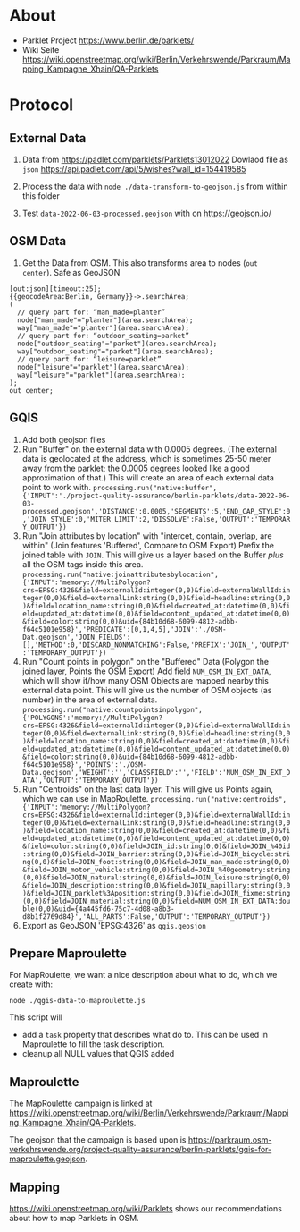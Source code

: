# About

- Parklet Project https://www.berlin.de/parklets/
- Wiki Seite https://wiki.openstreetmap.org/wiki/Berlin/Verkehrswende/Parkraum/Mapping_Kampagne_Xhain/QA-Parklets

# Protocol

## External Data

1. Data from https://padlet.com/parklets/Parklets13012022
   Dowlaod file as `json` https://api.padlet.com/api/5/wishes?wall_id=154419585

2. Process the data with `node ./data-transform-to-geojson.js` from within this folder

3. Test `data-2022-06-03-processed.geojson` with on https://geojson.io/

## OSM Data

1. Get the Data from OSM. This also transforms area to nodes (`out center`).
   Safe as GeoJSON

```
[out:json][timeout:25];
{{geocodeArea:Berlin, Germany}}->.searchArea;
(
  // query part for: “man_made=planter”
  node["man_made"="planter"](area.searchArea);
  way["man_made"="planter"](area.searchArea);
  // query part for: “outdoor_seating=parket”
  node["outdoor_seating"="parket"](area.searchArea);
  way["outdoor_seating"="parket"](area.searchArea);
  // query part for: “leisure=parklet”
  node["leisure"="parklet"](area.searchArea);
  way["leisure"="parklet"](area.searchArea);
);
out center;
```

## GQIS

1. Add both geojson files
1. Run "Buffer" on the external data with 0.0005 degrees.
   (The external data is geolocated at the address, which is sometimes 25-50 meter away from the parklet; the 0.0005 degrees looked like a good approximation of that.)
   This will create an area of each external data point to work with.
   `processing.run("native:buffer", {'INPUT':'./project-quality-assurance/berlin-parklets/data-2022-06-03-processed.geojson','DISTANCE':0.0005,'SEGMENTS':5,'END_CAP_STYLE':0,'JOIN_STYLE':0,'MITER_LIMIT':2,'DISSOLVE':False,'OUTPUT':'TEMPORARY_OUTPUT'})`
1. Run "Join attributes by location" with "intercet, contain, overlap, are within" (Join features 'Buffered', Compare to OSM Export)
   Prefix the joined table with `JOIN`.
   This will give us a layer based on the Buffer _plus_ all the OSM tags inside this area.
   `processing.run("native:joinattributesbylocation", {'INPUT':'memory://MultiPolygon?crs=EPSG:4326&field=externalId:integer(0,0)&field=externalWallId:integer(0,0)&field=externalLink:string(0,0)&field=headline:string(0,0)&field=location_name:string(0,0)&field=created_at:datetime(0,0)&field=updated_at:datetime(0,0)&field=content_updated_at:datetime(0,0)&field=color:string(0,0)&uid={84b10d68-6099-4812-adbb-f64c5101e958}','PREDICATE':[0,1,4,5],'JOIN':'./OSM-Dat.geojson','JOIN_FIELDS':[],'METHOD':0,'DISCARD_NONMATCHING':False,'PREFIX':'JOIN_','OUTPUT':'TEMPORARY_OUTPUT'})`
1. Run "Count points in polygon" on the "Buffered" Data (Polygon the joined layer, Points the OSM Export)
   Add field `NUM_OSM_IN_EXT_DATA`, which will show if/how many OSM Objects are mapped nearby this external data point.
   This will give us the number of OSM objects (as number) in the area of external data.
   `processing.run("native:countpointsinpolygon", {'POLYGONS':'memory://MultiPolygon?crs=EPSG:4326&field=externalId:integer(0,0)&field=externalWallId:integer(0,0)&field=externalLink:string(0,0)&field=headline:string(0,0)&field=location_name:string(0,0)&field=created_at:datetime(0,0)&field=updated_at:datetime(0,0)&field=content_updated_at:datetime(0,0)&field=color:string(0,0)&uid={84b10d68-6099-4812-adbb-f64c5101e958}','POINTS':'./OSM-Data.geojson','WEIGHT':'','CLASSFIELD':'','FIELD':'NUM_OSM_IN_EXT_DATA','OUTPUT':'TEMPORARY_OUTPUT'})`
1. Run "Centroids" on the last data layer.
   This will give us Points again, which we can use in MapRoulette.
   `processing.run("native:centroids", {'INPUT':'memory://MultiPolygon?crs=EPSG:4326&field=externalId:integer(0,0)&field=externalWallId:integer(0,0)&field=externalLink:string(0,0)&field=headline:string(0,0)&field=location_name:string(0,0)&field=created_at:datetime(0,0)&field=updated_at:datetime(0,0)&field=content_updated_at:datetime(0,0)&field=color:string(0,0)&field=JOIN_id:string(0,0)&field=JOIN_%40id:string(0,0)&field=JOIN_barrier:string(0,0)&field=JOIN_bicycle:string(0,0)&field=JOIN_foot:string(0,0)&field=JOIN_man_made:string(0,0)&field=JOIN_motor_vehicle:string(0,0)&field=JOIN_%40geometry:string(0,0)&field=JOIN_natural:string(0,0)&field=JOIN_leisure:string(0,0)&field=JOIN_description:string(0,0)&field=JOIN_mapillary:string(0,0)&field=JOIN_parklet%3Aposition:string(0,0)&field=JOIN_fixme:string(0,0)&field=JOIN_material:string(0,0)&field=NUM_OSM_IN_EXT_DATA:double(0,0)&uid={4a445fd6-75c7-4d08-a8b3-d8b1f2769d84}','ALL_PARTS':False,'OUTPUT':'TEMPORARY_OUTPUT'})`
1. Export as GeoJSON 'EPSG:4326' as `qgis.geosjon`

## Prepare Maproulette

For MapRoulette, we want a nice description about what to do, which we create with:

`node ./qgis-data-to-maproulette.js`

This script will

- add a `task` property that describes what do to. This can be used in Maproulette to fill the task description.
- cleanup all NULL values that QGIS added

## Maproulette

The MapRoulette campaign is linked at https://wiki.openstreetmap.org/wiki/Berlin/Verkehrswende/Parkraum/Mapping_Kampagne_Xhain/QA-Parklets.

The geojson that the campaign is based upon is https://parkraum.osm-verkehrswende.org/project-quality-assurance/berlin-parklets/gqis-for-maproulette.geojson.

## Mapping

https://wiki.openstreetmap.org/wiki/Parklets shows our recommendations about how to map Parklets in OSM.
